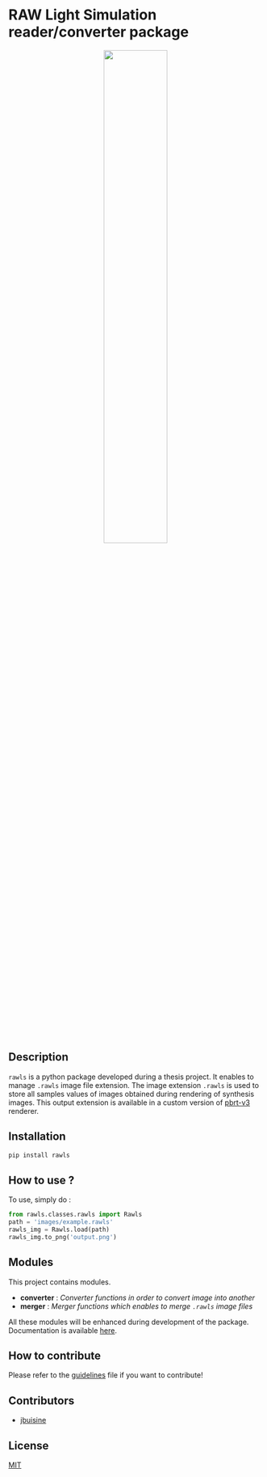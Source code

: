 RAW Light Simulation reader/converter package
=============================================

<p align="center">
    <img src="https://github.com/prise-3d/rawls/blob/master/rawls_logo.png" width="50%">
</p>

Description
-----------

`rawls` is a python package developed during a thesis project. It enables to manage `.rawls` image file extension. The image extension `.rawls` is used to store all samples values of images obtained during rendering of synthesis images. This output extension is available in a custom version of [pbrt-v3](https://github.com/prise-3d/pbrt-v3) renderer.

Installation
------------

```bash
pip install rawls
```

How to use ?
------------

To use, simply do :

```python
from rawls.classes.rawls import Rawls
path = 'images/example.rawls'
rawls_img = Rawls.load(path)
rawls_img.to_png('output.png')
```

Modules
-------

This project contains modules.

- **converter** : *Converter functions in order to convert image into another*
- **merger** : *Merger functions which enables to merge `.rawls` image files*

All these modules will be enhanced during development of the package. Documentation is available [here](https://prise-3d.github.io/rawls/).

How to contribute
-----------------

Please refer to the [guidelines](CONTRIBUTING.md) file if you want to contribute!

## Contributors

* [jbuisine](https://github.com/jbuisine)

## License

[MIT](LICENSE)
